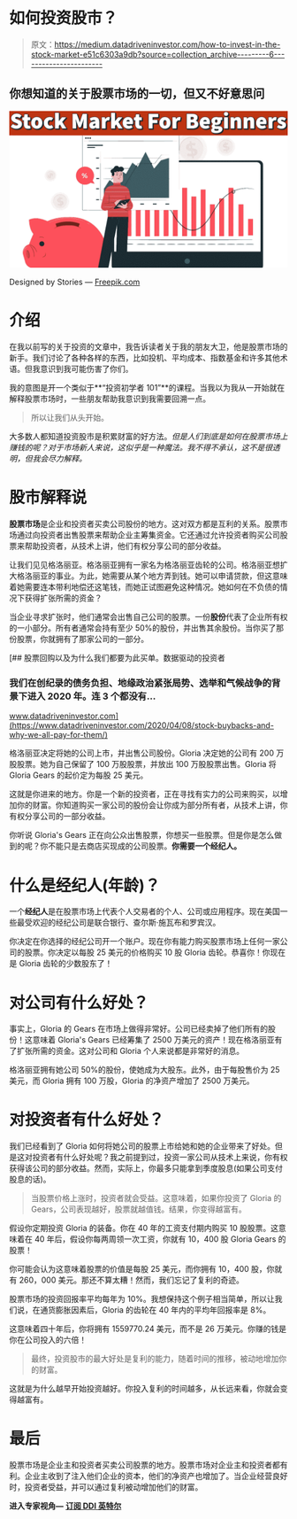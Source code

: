 # 如何投资股市？

> 原文：<https://medium.datadriveninvestor.com/how-to-invest-in-the-stock-market-e51c6303a9db?source=collection_archive---------6----------------------->

## 你想知道的关于股票市场的一切，但又不好意思问

![](img/dedde9cc245cf54b6cb4b8462a763cb5.png)

Designed by Stories — [Freepik.com](https://www.freepik.com/free-vector/finance-illustration-concept_6193735.htm#page=1&query=finance&position=38)

# 介绍

在我以前写的关于投资的文章中，我告诉读者关于我的朋友大卫，他是股票市场的新手。我们讨论了各种各样的东西，比如投机、平均成本、指数基金和许多其他术语。但我意识到我可能伤害了你们。

我的意图是开一个类似于**“投资初学者 101”**的课程。当我以为我从一开始就在解释股票市场时，一些朋友帮助我意识到我需要回溯一点。

> 所以让我们从头开始。

大多数人都知道投资股市是积累财富的好方法。*但是人们到底是如何在股票市场上赚钱的呢？对于市场新人来说，这似乎是一种魔法。我不得不承认，这不是很透明，但我会尽力解释。*

# 股市解释说

**股票市场**是企业和投资者买卖公司股份的地方。这对双方都是互利的关系。股票市场通过向投资者出售股票来帮助企业主筹集资金。它还通过允许投资者购买公司股票来帮助投资者，从技术上讲，他们有权分享公司的部分收益。

让我们见见格洛丽亚。格洛丽亚拥有一家名为格洛丽亚齿轮的公司。格洛丽亚想扩大格洛丽亚的事业。为此，她需要从某个地方弄到钱。她可以申请贷款，但这意味着她需要连本带利地偿还这笔钱，而她正试图避免这种情况。她如何在不负债的情况下获得扩张所需的资金？

当企业寻求扩张时，他们通常会出售自己公司的股票。一份**股份**代表了企业所有权的一小部分。所有者通常会持有至少 50%的股份，并出售其余股份。当你买了那份股票，你就拥有了那家公司的一部分。

[](https://www.datadriveninvestor.com/2020/04/08/stock-buybacks-and-why-we-all-pay-for-them/) [## 股票回购以及为什么我们都要为此买单。数据驱动的投资者

### 我们在创纪录的债务负担、地缘政治紧张局势、选举和气候战争的背景下进入 2020 年。连 3 个都没有…

www.datadriveninvestor.com](https://www.datadriveninvestor.com/2020/04/08/stock-buybacks-and-why-we-all-pay-for-them/) 

格洛丽亚决定将她的公司上市，并出售公司股份。Gloria 决定她的公司有 200 万股股票。她为自己保留了 100 万股股票，并放出 100 万股股票出售。Gloria 将 Gloria Gears 的起价定为每股 25 美元。

这就是你进来的地方。你是一个新的投资者，正在寻找有实力的公司来购买，以增加你的财富。你知道购买一家公司的股份会让你成为部分所有者，从技术上讲，你有权分享公司的一部分收益。

你听说 Gloria's Gears 正在向公众出售股票，你想买一些股票。但是你是怎么做到的呢？你不能只是去商店买现成的公司股票。**你需要一个经纪人。**

# 什么是经纪人(年龄)？

一个**经纪人**是在股票市场上代表个人交易者的个人、公司或应用程序。现在美国一些最受欢迎的经纪公司是联合银行、查尔斯·施瓦布和罗宾汉。

你决定在你选择的经纪公司开一个账户。现在你有能力购买股票市场上任何一家公司的股票。你决定以每股 25 美元的价格购买 10 股 Gloria 齿轮。恭喜你！你现在是 Gloria 齿轮的少数股东了！

# 对公司有什么好处？

事实上，Gloria 的 Gears 在市场上做得非常好。公司已经卖掉了他们所有的股份！这意味着 Gloria's Gears 已经筹集了 2500 万美元的资产！现在格洛丽亚有了扩张所需的资金。这对公司和 Gloria 个人来说都是非常好的消息。

格洛丽亚拥有她公司 50%的股份，使她成为大股东。此外，由于每股售价为 25 美元，而 Gloria 拥有 100 万股，Gloria 的净资产增加了 2500 万美元。

# 对投资者有什么好处？

我们已经看到了 Gloria 如何将她公司的股票上市给她和她的企业带来了好处。但是这对投资者有什么好处呢？我之前提到过，投资一家公司从技术上来说，你有权获得该公司的部分收益。然而，实际上，你最多只能拿到季度股息(如果公司支付股息的话)。

> 当股票价格上涨时，投资者就会受益。这意味着，如果你投资了 Gloria 的 Gears，公司表现越好，股票就越值钱。结果，你变得越富有。

假设你定期投资 Gloria 的装备。你在 40 年的工资支付期内购买 10 股股票。这意味着在 40 年后，假设你每两周领一次工资，你就有 10，400 股 Gloria Gears 的股票！

你可能会认为这意味着股票的价值是每股 25 美元，而你拥有 10，400 股，你就有 260，000 美元。那还不算太糟！然而，我们忘记了复利的奇迹。

股票市场的投资回报率平均每年为 10%。我想保持这个例子相当简单，所以让我们说，在通货膨胀因素后，Gloria 的齿轮在 40 年内的平均年回报率是 8%。

这意味着四十年后，你将拥有 1559770.24 美元，而不是 26 万美元。你赚的钱是你在公司投入的六倍！

> 最终，投资股市的最大好处是复利的能力，随着时间的推移，被动地增加你的财富。

这就是为什么越早开始投资越好。你投入复利的时间越多，从长远来看，你就会变得越富有。

# 最后

股票市场是企业主和投资者买卖公司股票的地方。股票市场对企业主和投资者都有利。企业主收到了注入他们企业的资本，他们的净资产也增加了。当企业经营良好时，投资者受益，并可以通过复利被动增加他们的财富。

**进入专家视角—** [**订阅 DDI 英特尔**](https://datadriveninvestor.com/ddi-intel)